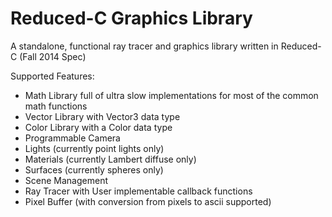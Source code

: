 Reduced-C Graphics Library
==========================

A standalone, functional ray tracer and graphics library written in Reduced-C (Fall 2014 Spec)

Supported Features:
  - Math Library full of ultra slow implementations for most of the common math functions
  - Vector Library with Vector3 data type
  - Color Library with a Color data type
  - Programmable Camera
  - Lights (currently point lights only)
  - Materials (currently Lambert diffuse only)
  - Surfaces (currently spheres only)
  - Scene Management
  - Ray Tracer with User implementable callback functions
  - Pixel Buffer (with conversion from pixels to ascii supported)
